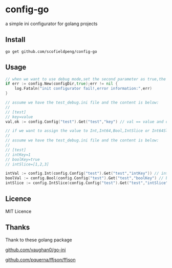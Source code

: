 # config-go

a simple ini configurator for golang projects

## Install

`go get github.com/scofieldpeng/config-go`

## Usage

```go
// when we want to use debug mode,set the second parameter as true,the package will only read those xxx_debug.ini files
if err := config.New(configDir,true);err != nil {
    log.Fataln("init configurator fail!,error information:",err)
}

// assume we have the test_debug.ini file and the content is below:
//
// [test]
// key=value
val,ok := config.Config("test").Get("test","key") // val == value and ok == true

// if we want to assign the value to Int,Int64,Bool,IntSlice or Int64Slice,you can use as these way
// 
// assume we have the test_debug.ini file and the content is below:
//
// [test]
// intKey=1
// boolKey=true
// intSlice=[1,2,3]

intVal := config.Int(config.Config("test").Get("test","intKey")) // intValue==1 and ok == true
boolVal := config.Bool(config.Config("test").Get("test","boolKey") // boolValue == true and ok == true
intSlice := config.IntSlice(config.Config("test").Get("test","intSlice") // intSlice == [1,2,3] and ok == true
```

## Licence

MIT Licence

## Thanks

Thank to these golang package

[github.com/vaughan0/go-ini](github.com/vaughan0/go-ini)

[github.com/pquerna/ffjson/ffjson](github.com/pquerna/ffjson/ffjson)
